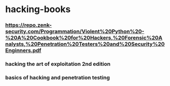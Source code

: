 # hacking-books
### https://repo.zenk-security.com/Programmation/Violent%20Python%20-%20A%20Cookbook%20for%20Hackers,%20Forensic%20Analysts,%20Penetration%20Testers%20and%20Security%20Enginners.pdf

### hacking the art of exploitation 2nd edition

### basics of hacking and penetration testing
